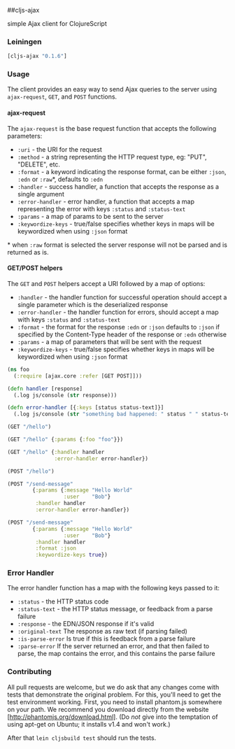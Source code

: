 ##cljs-ajax

simple Ajax client for ClojureScript

### Leiningen

```clojure
[cljs-ajax "0.1.6"]
```

### Usage


The client provides an easy way to send Ajax queries to the server using `ajax-request`, `GET`, and `POST` functions.

#### ajax-request

The `ajax-request` is the base request function that accepts the following parameters:

* `:uri` - the URI for the request
* `:method` - a string representing the HTTP request type, eg: "PUT", "DELETE", etc.
* `:format` - a keyword indicating the response format, can be either `:json`, `:edn` or `:raw`\*, defaults to `:edn`
* `:handler` - success handler, a function that accepts the response as a single argument
* `:error-handler` - error handler, a function that accepts a map representing the error with keys `:status` and `:status-text`
* `:params` - a map of params to be sent to the server
* `:keywordize-keys` - true/false specifies whether keys in maps will be keywordized when using `:json` format

\* when `:raw` format is selected the server response will not be parsed and is returned as is.

#### GET/POST helpers

The `GET` and `POST` helpers accept a URI followed by a map of options:

* `:handler` - the handler function for successful operation should accept a single parameter which is the deserialized response
* `:error-handler` - the handler function for errors, should accept a map with keys `:status` and `:status-text`
* `:format` - the format for the response `:edn` or `:json` defaults to `:json` if specified by the Content-Type header of the response or `:edn` otherwise
* `:params` - a map of parameters that will be sent with the request
* `:keywordize-keys` - true/false specifies whether keys in maps will be keywordized when using `:json` format


```clojure
(ns foo
  (:require [ajax.core :refer [GET POST]]))

(defn handler [response]
  (.log js/console (str response)))

(defn error-handler [{:keys [status status-text]}]
  (.log js/console (str "something bad happened: " status " " status-text)))

(GET "/hello")

(GET "/hello" {:params {:foo "foo"}})

(GET "/hello" {:handler handler
               :error-handler error-handler})

(POST "/hello")

(POST "/send-message"
        {:params {:message "Hello World"
                  :user    "Bob"}
         :handler handler
         :error-handler error-handler})

(POST "/send-message"
        {:params {:message "Hello World"
                  :user    "Bob"}
         :handler handler
         :format :json
         :keywordize-keys true})
```

### Error Handler

The error handler function has a map with the following keys passed to it:

* `:status` - the HTTP status code
* `:status-text` - the HTTP status message, or feedback from a parse failure
* `:response` - the EDN/JSON response if it's valid
* `:original-text` The response as raw text (if parsing failed)
* `:is-parse-error` Is true if this is feedback from a parse failure
* `:parse-error` If the server returned an error, and that then failed to parse, the map contains the error, and this contains the parse failure

### Contributing

All pull requests are welcome, but we do ask that any changes come with tests that demonstrate the original problem.  For this, you'll need to get the test environment working.  First, you need to install phantom.js somewhere on your path.  We recommend you download directly from the website [http://phantomjs.org/download.html].  (Do _not_ give into the temptation of using apt-get on Ubuntu; it installs v1.4 and won't work.)

After that `lein cljsbuild test` should run the tests.
